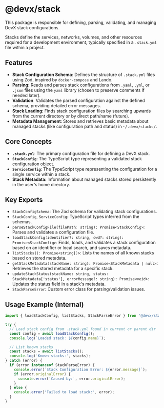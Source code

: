 # @devx/stack

This package is responsible for defining, parsing, validating, and managing DevX stack configurations.

Stacks define the services, networks, volumes, and other resources required for a development environment, typically specified in a `.stack.yml` file within a project.

## Features

- **Stack Configuration Schema**: Defines the structure of `.stack.yml` files using Zod, inspired by `docker-compose` and Lando.
- **Parsing**: Reads and parses stack configurations from `.yaml`, `.yml`, or `.json` files using the `yaml` library (chosen to preserve comments if needed later).
- **Validation**: Validates the parsed configuration against the defined schema, providing detailed error messages.
- **Stack Loading**: Finds stack configuration files by searching upwards from the current directory or by direct path/name (future).
- **Metadata Management**: Stores and retrieves basic metadata about managed stacks (like configuration path and status) in `~/.devx/stacks/`.

## Core Concepts

- **`.stack.yml`**: The primary configuration file for defining a DevX stack.
- **`StackConfig`**: The TypeScript type representing a validated stack configuration object.
- **`ServiceConfig`**: The TypeScript type representing the configuration for a single service within a stack.
- **Stack Metadata**: Information about managed stacks stored persistently in the user's home directory.

## Key Exports

- `StackConfigSchema`: The Zod schema for validating stack configurations.
- `StackConfig`, `ServiceConfig`: TypeScript types inferred from the schemas.
- `parseStackConfigFile(filePath: string): Promise<StackConfig>`: Parses and validates a configuration file.
- `loadStackConfig(identifier?: string, cwd?: string): Promise<StackConfig>`: Finds, loads, and validates a stack configuration based on an identifier or local search, and saves metadata.
- `listStacks(): Promise<string[]>`: Lists the names of all known stacks based on stored metadata.
- `getStackMetadata(stackName: string): Promise<StackMetadata | null>`: Retrieves the stored metadata for a specific stack.
- `updateStackStatus(stackName: string, status: StackMetadata['status'], errorMessage?: string): Promise<void>`: Updates the status field in a stack's metadata.
- `StackParseError`: Custom error class for parsing/validation issues.

## Usage Example (Internal)

```typescript
import { loadStackConfig, listStacks, StackParseError } from '@devx/stack';

try {
  // Load stack config from .stack.yml found in current or parent dir
  const config = await loadStackConfig();
  console.log(`Loaded stack: ${config.name}`);

  // List known stacks
  const stacks = await listStacks();
  console.log('Known stacks:', stacks);
} catch (error) {
  if (error instanceof StackParseError) {
    console.error(`Stack Configuration Error: ${error.message}`);
    if (error.originalError) {
      console.error('Caused by:', error.originalError);
    }
  } else {
    console.error('Failed to load stack:', error);
  }
}
```
